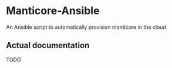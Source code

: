 # Manticore-Ansible

An Ansible script to automatically provision manticore in the cloud

## Actual documentation

TODO
